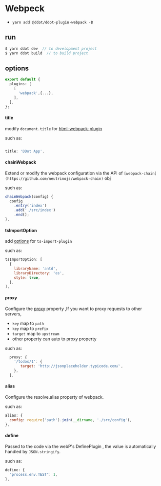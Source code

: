 # Webpeck

* `yarn add @ddot/ddot-plugin-webpack -D`

## run

```js
$ yarn ddot dev  // to development project
$ yarn ddot build  // to build project
```

## options

```ts
export default {
  plugins: [
    [
      'webpack',{...},
    ],
  ],
};

```

#### title
modify `document.title` for  [html-webpack-plugin](https://github.com/jantimon/html-webpack-plugin)

such as:

```js

title: 'DDot App',

```

#### chainWebpack
Extend or modify the webpack configuration via the API of `[webpack-chain](https://github.com/neutrinojs/webpack-chain)` obj

such as:

```js
chainWebpack(config) {
  config
    .entry('index')
    .add('./src/index')
    .end();
},
```

#### tsImportOption

add [options](https://github.com/Brooooooklyn/ts-import-plugin#options) for `ts-import-plugin`

such as:
```js
tsImportOption: [
  {
    libraryName: 'antd',
    libraryDirectory: 'es',
    style: true,
  },
],
```

#### proxy

Configure the [proxy](https://github.com/fastify/fastify-http-proxy) property ,If you want to proxy requests to other servers,

* `key` map to `path`
* `key` map to `prefix`
* `target` map to `upstream`
* other property can auto to proxy property

such as:

```js
  proxy: {
    '/todos/1': {
       target: 'http://jsonplaceholder.typicode.com/',
    },
  },
```

#### alias

Configure the resolve.alias property of webpack.

such as:

```js
alias: {
  config: require('path').join(__dirname, './src/config'),
},
```

#### define

Passed to the code via the webP's DefinePlugin , the value is automatically handled by `JSON.stringify`. 

such as:

```js
define: {
  "process.env.TEST": 1,
},
```

